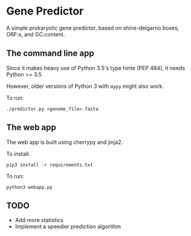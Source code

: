 # Gene Predictor

A simple prokaryotic gene predictor, based on shine-delgarno boxes, ORF:s, and GC:content. 

## The command line app

Since it makes heavy use of Python 3.5's type hinte (PEP 484), it needs Python >= 3.5

However, older versions of Python 3 with `mypy` might also work.

To run: 

    ./predictor.py <genome_file>.fasta

## The web app

The web app is built using cherrypy and jinja2. 

To install: 

    pip3 install -r requirements.txt


To run: 


    python3 webapp.py


## TODO

* Add more statistics 
* Implement a speedier prediction algorithm
